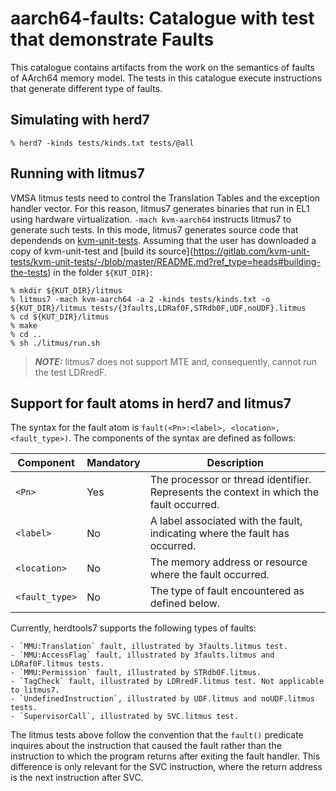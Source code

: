 aarch64-faults: Catalogue with test that demonstrate Faults
============================================================

This catalogue contains artifacts from the work on the semantics of
faults of AArch64 memory model. The tests in this catalogue execute
instructions that generate different type of faults.

Simulating with herd7
---------------------

    % herd7 -kinds tests/kinds.txt tests/@all

Running with litmus7
--------------------

VMSA litmus tests need to control the Translation Tables and the
exception handler vector. For this reason, litmus7 generates binaries
that run in EL1 using hardware virtualization. `-mach kvm-aarch64`
instructs litmus7 to generate such tests. In this mode, litmus7
generates source code that dependends on
[kvm-unit-tests](http://www.linux-kvm.org/page/KVM-unit-tests). Assuming
that the user has downloaded a copy of kvm-unit-test and [build its
source]{https://gitlab.com/kvm-unit-tests/kvm-unit-tests/-/blob/master/README.md?ref_type=heads#building-the-tests)
in the folder `${KUT_DIR}`:

    % mkdir ${KUT_DIR}/litmus
    % litmus7 -mach kvm-aarch64 -a 2 -kinds tests/kinds.txt -o ${KUT_DIR}/litmus tests/{3faults,LDRaf0F,STRdb0F,UDF,noUDF}.litmus
    % cd ${KUT_DIR}/litmus
    % make
    % cd ..
    % sh ./litmus/run.sh

> **_NOTE:_** litmus7 does not support MTE and, consequently, cannot run the test LDRredF.

Support for fault atoms in herd7 and litmus7
--------------------------------------------

The syntax for the fault atom is `fault(<Pn>:<label>, <location>, <fault_type>)`.
The components of the syntax are defined as follows:

| Component      | Mandatory | Description                                                                             |
|----------------|-----------|-----------------------------------------------------------------------------------------|
| `<Pn>`         | Yes       | The processor or thread identifier. Represents the context in which the fault occurred. |
| `<label>`      | No        | A label associated with the fault, indicating where the fault has occurred.             |
| `<location>`   | No        | The memory address or resource where the fault occurred.                                |
| `<fault_type>` | No        | The type of fault encountered as defined below.                                         |

Currently, herdtools7 supports the following types of faults:

    - `MMU:Translation` fault, illustrated by 3faults.litmus test.
    - `MMU:AccessFlag` fault, illustrated by 3faults.litmus and LDRaf0F.litmus tests.
    - `MMU:Permission` fault, illustrated by STRdb0F.litmus.
    - `TagCheck` fault, illustrated by LDRredF.litmus test. Not applicable to litmus7.
    - `UndefinedInstruction`, illustrated by UDF.litmus and noUDF.litmus tests.
    - `SupervisorCall`, illustrated by SVC.litmus test.

The litmus tests above follow the convention that the `fault()` predicate
inquires about the instruction that caused the fault rather than the instruction
to which the program returns after exiting the fault handler. This difference
is only relevant for the SVC instruction, where the return address is the next
instruction after SVC.
